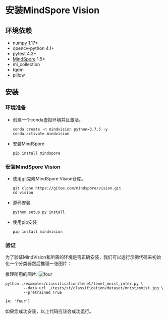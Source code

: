 # 安装MindSpore Vision

## 环境依赖

- numpy 1.17+
- opencv-python 4.1+
- pytest 4.3+
- [MindSpore](https://www.mindspore.cn/install) 1.5+
- ml_collection
- tqdm
- pillow

## 安装

### 环境准备

- 创建一个conda虚拟环境并且激活。

    ```shell
    conda create -n mindvision python=3.7.5 -y
    conda activate mindvision
    ```

- 安装MindSpore

    ```shell
    pip install mindspore
    ```

### 安装MindSpore Vision

- 使用git克隆MindSpore Vision仓库。

    ```shell
    git clone https://gitee.com/mindspore/vision.git
    cd vision
    ```

- 源码安装

    ```shell
    python setup.py install
    ```

- 使用pip安装

    ```shell
    pip install mindvision
    ```

### 验证

为了验证MindVision和所需的环境是否正确安装，我们可以运行示例代码来初始化一个分类器然后推理一张图片：

推理所用的图片:
![four](https://mindspore-website.obs.cn-north-4.myhuaweicloud.com/website-images/master/docs/vision/source_zh_cn/images/mnist.jpg)

```shell
python ./examples/classification/lenet/lenet_mnist_infer.py \
        --data_url ./tests/st/classification/dataset/mnist/mnist.jpg \
        --pretrained True
```

```text
{4: 'four'}
```

如果您成功安装，以上代码应该会成功运行。
